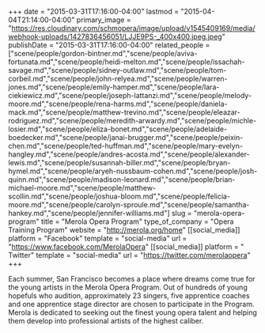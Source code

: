 +++
date = "2015-03-31T17:16:00-04:00"
lastmod = "2015-04-04T21:14:00-04:00"
primary_image = "https://res.cloudinary.com/schmopera/image/upload/v1545409169/media/webhook-uploads/1427836456051/LJJE9PS-_400x400.jpeg.jpeg"
publishDate = "2015-03-31T17:16:00-04:00"
related_people = ["scene/people/gordon-bintner.md","scene/people/aviva-fortunata.md","scene/people/heidi-melton.md","scene/people/issachah-savage.md","scene/people/sidney-outlaw.md","scene/people/tom-corbeil.md","scene/people/john-relyea.md","scene/people/warren-jones.md","scene/people/emily-hamper.md","scene/people/lara-ciekiewicz.md","scene/people/joseph-lattanzi.md","scene/people/melody-moore.md","scene/people/rena-harms.md","scene/people/daniela-mack.md","scene/people/matthew-trevino.md","scene/people/eleazar-rodriguez.md","scene/people/meredith-arwardy.md","scene/people/michle-losier.md","scene/people/eliza-bonet.md","scene/people/adelaide-boedecker.md","scene/people/janai-brugger.md","scene/people/peixin-chen.md","scene/people/ted-huffman.md","scene/people/mary-evelyn-hangley.md","scene/people/andres-acosta.md","scene/people/alexander-lewis.md","scene/people/susannah-biller.md","scene/people/bryan-hymel.md","scene/people/aryeh-nussbaum-cohen.md","scene/people/josh-quinn.md","scene/people/madison-leonard.md","scene/people/brian-michael-moore.md","scene/people/matthew-scollin.md","scene/people/joshua-bloom.md","scene/people/felicia-moore.md","scene/people/carolyn-sproule.md","scene/people/samantha-hankey.md","scene/people/jennifer-williams.md"]
slug = "merola-opera-program"
title = "Merola Opera Program"
type_of_company = "Opera Training Program"
website = "http://merola.org/home"
[[social_media]]
platform = "Facebook"
template = "social-media"
url = "https://www.facebook.com/MerolaOpera"
[[social_media]]
platform = " Twitter"
template = "social-media"
url = "https://twitter.com/merolaopera"
+++

<p>
	Each summer, San Francisco becomes a place where dreams come true for the young artists in the Merola Opera Program. Out of hundreds of young hopefuls who audition, approximately 23 singers, five apprentice coaches and one apprentice stage director are chosen to participate in the Program. Merola is dedicated to seeking out the finest young opera talent and helping them develop into professional artists of the highest caliber.
</p>
